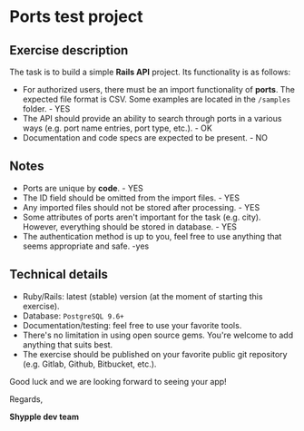 # Ports test project

## Exercise description

The task is to build a simple **Rails API** project. Its functionality is as follows:
* For authorized users, there must be an import functionality of **ports**. The expected file format is CSV. Some examples are located in the `/samples` folder. - YES
* The API should provide an ability to search through ports in a various ways (e.g. port name entries, port type, etc.). - OK
* Documentation and code specs are expected to be present. - NO

## Notes
* Ports are unique by **code**. - YES
* The ID field should be omitted from the import files. - YES
* Any imported files should not be stored after processing. - YES
* Some attributes of ports aren't important for the task (e.g. city). However, everything should be stored in database. - YES
* The authentication method is up to you, feel free to use anything that seems appropriate and safe. -yes

## Technical details
* Ruby/Rails: latest (stable) version (at the moment of starting this exercise).
* Database: `PostgreSQL 9.6+`
* Documentation/testing: feel free to use your favorite tools.
* There's no limitation in using open source gems. You're welcome to add anything that suits best.
* The exercise should be published on your favorite public git repository (e.g. Gitlab, Github, Bitbucket, etc.).

Good luck and we are looking forward to seeing your app!

Regards,

**Shypple dev team**
